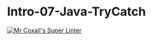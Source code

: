 # Intro-07-Java-TryCatch

[![Mr Coxall's Super Linter](https://github.com/ICS4U-Programming-TamerZ/Assign-02-Java-MaxRun/workflows/Mr%20Coxall's%20Super%20Linter/badge.svg)](https://github.com/ICS4U-Programming-TamerZ/ICS4U-Programming-TamerZ/Assign-02-Java-MaxRun/actions/)
